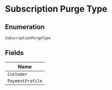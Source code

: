 
# Subscription Purge Type

## Enumeration

`SubscriptionPurgeType`

## Fields

| Name |
|  --- |
| `Customer` |
| `PaymentProfile` |

